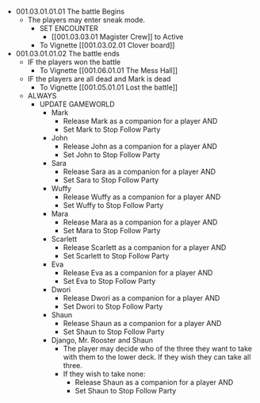 - 001.03.01.01.01 The battle Begins
	- The players may enter sneak mode.
		- SET ENCOUNTER
			- [[001.03.03.01 Magister Crew]] to Active
		- To Vignette [[001.03.02.01 Clover board]]
- 001.03.01.01.02 The battle ends
	- IF the players won the battle
		- To Vignette [[001.06.01.01 The Mess Hall]]
	- IF the players are all dead and Mark is dead
		- To Vignette [[001.05.01.01 Lost the battle]]
	- ALWAYS
		- UPDATE GAMEWORLD
			- Mark
				- Release Mark as a companion for a player AND
				- Set Mark to Stop Follow Party
			- John
				- Release John as a companion for a player AND
				- Set John to Stop Follow Party
			- Sara
				- Release Sara as a companion for a player AND
				- Set Sara to Stop Follow Party
			- Wuffy
				- Release Wuffy as a companion for a player AND
				- Set Wuffy to Stop Follow Party
			- Mara
				- Release Mara as a companion for a player AND
				- Set Mara to Stop Follow Party
			- Scarlett
				- Release Scarlett as a companion for a player AND
				- Set Scarlett to Stop Follow Party
			- Eva
				- Release Eva as a companion for a player AND
				- Set Eva to Stop Follow Party
			- Dwori
				- Release Dwori as a companion for a player AND
				- Set Dwori to Stop Follow Party
			- Shaun
				- Release Shaun as a companion for a player AND
				- Set Shaun to Stop Follow Party
			- Django, Mr. Rooster and Shaun
				- The player may decide who of the three they want to take with them to the lower deck. If they wish they can take all three.
				- If they wish to take none:
					- Release Shaun as a companion for a player AND
					- Set Shaun to Stop Follow Party